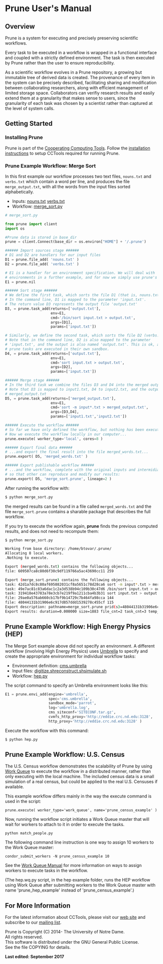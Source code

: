 # Prune User's Manual

## Overview

Prune is a system for executing and precisely preserving scientific workflows.

Every task to be executed in a workflow is wrapped in a functional interface
and coupled with a strictly defined environment. The task is then executed by
Prune rather than the user to ensure reproducibility.

As a scientific workflow evolves in a Prune repository, a growing but immutable
tree of derived data is created. The provenance of every item in the system can
be precisely described, facilitating sharing and modification between
collaborating researchers, along with efficient management of limited storage
space.  Collaborators can verifiy research results and easily extend them at a
granularity that makes sense to users, since the granularity of each task was
chosen by a scientist rather than captured at the level of system calls.

## Getting Started

### Installing Prune

Prune is part of the [Cooperating Computing
Tools](http://ccl.cse.nd.edu/software). Follow the [installation instructions](../install) to setup CCTools required for
running Prune.


### Prune Example Workflow: Merge Sort

In this first example our workflow processes two text files, `nouns.txt` and
`verbs.txt` which contain a word per line, and produces the file
`merge_output.txt`, with all the words from the input files sorted
alphabetically.

- Inputs: [nouns.txt](examples/merge_sort/nouns.txt) [verbs.txt](examples/merge_sort/verbs.txt)
- Workflow: [merge_sort.py](examples/merge_sort/merge_sort.py)

```python
# merge_sort.py

from prune import client
import os

#Prune data is stored in base_dir
prune = client.Connect(base_dir = os.environ["HOME"] + '/.prune')

###### Import sources stage ######
# D1 and D2 are handlers for our input files
D1 = prune.file_add( 'nouns.txt' )
D2 = prune.file_add( 'verbs.txt' )

# E1 is a handler for an environment specification. We will deal with
# environments in a further example, and for now we simply use prune's nil
E1 = prune.nil

###### Sort stage ######
# We define the first task, which sorts the file D1 (that is, nouns.txt)
# In the command line, D1 is mapped to the parameter 'input.txt'.
# The return value D3 represents the output file 'output.txt'
D3, = prune.task_add(returns=['output.txt'],
                     env=E1,
                     cmd='/bin/sort input.txt > output.txt',
                     args=[D1],
                     params=['input.txt'])

# Similarly, we define the second task, which sorts the file D2 (verbs.txt)
# Note that in the command line, D2 is also mapped to the parameter
# 'input.txt', and the output is also named 'output.txt'. This is ok, as all
# prune tasks are executed in their own sandbox.
D4, = prune.task_add(returns=['output.txt'],
                     env=E1,
                     cmd='sort input.txt > output.txt',
                     args=[D2],
                     params=['input.txt'])

###### Merge stage ######
# In the third task we combine the files D3 and D4 into the merged output D5.
# Note that D3 is mapped to input1.txt, D4 to input2.txt, and the output D5 to
# merged_output.txt
D5, = prune.task_add(returns=['merged_output.txt'],
                     env=E1,
                     cmd='sort -m input*.txt > merged_output.txt',
                     args=[D3,D4],
                     params=['input1.txt','input2.txt'])

###### Execute the workflow ######
# So far we have only defined the workflow, but nothing has been executed yet.
# Now we execute the workflow locally in our computer...
prune.execute( worker_type='local', cores=8 )

###### Export final data ######
# ...and export the final result into the file merged_words.txt...
prune.export( D5, 'merged_words.txt' )

###### Export publishable workflow ######
# ...and the workflow, complete with the original inputs and intermidiate files
# so that other can reproduce and modify our results:
prune.export( D5, 'merge_sort.prune', lineage=2 )

```

After running the workflow with:

```sh
$ python merge_sort.py
```

the merged results can be found in a file called `merged_words.txt` and the
file `merge_sort.prune` contains a sharable package that describes the full
workflow.

If you try to execute the workflow again, **prune** finds the previous computed
results, and does not need to recompute them:

```sh
$ python merge_sort.py

Working from base directory: /home/btovar/.prune/
Allocating 8 local workers.
.Nothing to execute.

Export (merged_words.txt) contains the following objects...
file: 609507ca8c80d6f30c9df119766a5ac43690cc11 259

Export (merge_sort.prune) contains the following objects...
task: 42d1a7dc8c80af695882031cf8a5651c78d28ca6 sort -m input*.txt > merged_output.txt
task: 49e7ac81c83a6dac1c2a3d538b94c109b30c47d6 /bin/sort input.txt > output.txt
task: 319418e43783a78e3cb7e219f9a1211cba4b3b31 sort input.txt > output.txt
file: 29ae0a576ab660cb17bf9b14729c7b464fa98cca 144
file: 48044131b31906e6c917d857ddd1539278c455cf 115
Export description: pathname=merge_sort.prune prid(s)=48044131b31906e6c917d857ddd1539278c455cf {'lineage': 2}
Export results: duration=0.000000 size=1883 file_cnt=2 task_cnt=3 temp_cnt=0 more_cnt=0
```


## Prune Example Workflow: High Energy Physics (HEP)

The Merge Sort example above did not specify an environment. A different
workflow (involving High Energy Physics) uses [Umbrella](../umbrella) to
specify and create the appropriate environment for individual workflow tasks:

- Environment definition: [cms.umbrella](examples/hep/cms.umbrella)
- Input files: [digitize.sh](examples/hep/digitize.sh)[reconstruct.sh](examples/hep/reconstruct.sh)[simulate.sh](examples/hep/simulate.sh)
- Workflow: [hep.py](examples/hep/hep.py)


The script command to specify an Umbrella environment looks like this:

```python
E1 = prune.envi_add(engine='umbrella',
                    spec='cms.umbrella',
                    sandbox_mode='parrot',
                    log='umbrella.log',
                    cms_siteconf='SITECONF.tar.gz',
                    cvmfs_http_proxy='http://eddie.crc.nd.edu:3128',
                    http_proxy='http://eddie.crc.nd.edu:3128' )
```

Execute the workflow with this command:

```sh
$ python hep.py
```

## Prune Example Workflow: U.S. Census

The U.S. Census workflow demonstrates the scalability of Prune by using [Work
Queue](../workqueue/) to execute the workflow in a distributed manner, rather
than only executing with the local machine. The included census data is a
small simulation of a real census, but could be applied to the real U.S.
Censuses if available.

This example workflow differs mainly in the way the execute command is used in
the script:

`prune.execute( worker_type='work_queue', name='prune_census_example' )`

Now, running the workflow script initiates a Work Queue master that will wait
for workers to attach to it in order to execute the tasks.

`python match_people.py`

The following command line instruction is one way to assign 10 workers to the
Work Queue master:

`condor_submit_workers -N prune_census_example 10`

See the [Work Queue Manual](../workqueue) for more information on ways to
assign workers to execute tasks in the workflow.

(The hep.wq.py script, in the hep example folder, runs the HEP workflow using
Work Queue after submitting workers to the Work Queue master with name
'prune_hep_example' instead of 'prune_census_example'.)

## For More Information

For the latest information about CCTools, please visit our [web
site](http://ccl.cse.nd.edu/) and subscribe to our [mailing
list](http://ccl.cse.nd.edu/software/help.shtml).


Prune is Copyright (C) 2014- The University of Notre Dame.  
All rights reserved.  
This software is distributed under the GNU General Public License.  
See the file COPYING for details.



**Last edited: September 2017**

